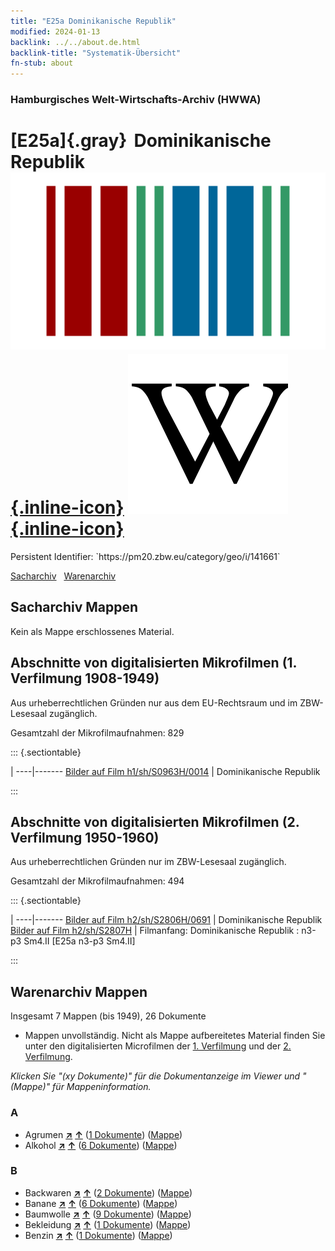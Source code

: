```yaml
---
title: "E25a Dominikanische Republik"
modified: 2024-01-13
backlink: ../../about.de.html
backlink-title: "Systematik-Übersicht"
fn-stub: about
---
```


### Hamburgisches Welt-Wirtschafts-Archiv (HWWA)

# [E25a]{.gray}&#8201; Dominikanische Republik &#160; [![Wikidata](/images/Wikidata-logo.svg "Wikidata"){.inline-icon}](http://www.wikidata.org/entity/Q786) [![Wikipedia](/images/Wikipedia-W.svg "Wikipedia"){.inline-icon}](https://de.wikipedia.org/wiki/Dominikanische_Republik)

<div class="hint">Persistent Identifier: `https://pm20.zbw.eu/category/geo/i/141661`</div>




[Sacharchiv](#sacharchiv-mappen) &#160; [Warenarchiv](#warenarchiv-mappen)





## Sacharchiv Mappen








Kein als Mappe erschlossenes Material.



<a id="filmsections" />

## Abschnitte von digitalisierten Mikrofilmen (1. Verfilmung 1908-1949)

<p>Aus urheberrechtlichen Gründen nur aus dem EU-Rechtsraum und im ZBW-Lesesaal zugänglich.</p>


<p>Gesamtzahl der Mikrofilmaufnahmen: 829</p>





::: {.sectiontable}

 | 
----|-------
<a class="btn" href="https://pm20.zbw.eu/film/h1/sh/S0963H/0014" rel="nofollow">Bilder auf Film h1/sh/S0963H/0014</a> | Dominikanische Republik


:::




## Abschnitte von digitalisierten Mikrofilmen (2. Verfilmung 1950-1960)

<p>Aus urheberrechtlichen Gründen nur im ZBW-Lesesaal zugänglich.</p>


<p>Gesamtzahl der Mikrofilmaufnahmen: 494</p>





::: {.sectiontable}

 | 
----|-------
<a class="btn" href="https://pm20.zbw.eu/film/h2/sh/S2806H/0691" rel="nofollow">Bilder auf Film h2/sh/S2806H/0691</a> | Dominikanische Republik
<a class="btn" href="https://pm20.zbw.eu/film/h2/sh/S2807H" rel="nofollow">Bilder auf Film h2/sh/S2807H</a> | Filmanfang: Dominikanische Republik : n3-p3 Sm4.II [E25a n3-p3 Sm4.II]


:::














## Warenarchiv Mappen










Insgesamt 7 Mappen (bis 1949), 26 Dokumente
- Mappen unvollständig.  Nicht als Mappe aufbereitetes Material finden Sie
unter den digitalisierten Microfilmen der [1. Verfilmung](/film/h1_wa.de.html)
und der [2. Verfilmung](/film/h2_wa.de.html).

_Klicken Sie "(xy Dokumente)" für die Dokumentanzeige im Viewer und "(Mappe)" für Mappeninformation._




### A

- Agrumen [**&nearr;**](../../../ware/i/141948/about.de.html "Agrumen (XXX in der ganzen Welt)") [**&uarr;**](../../../ware/about.de.html#PLW04-Zs "Warensystematik") (<a href="https://pm20.zbw.eu/iiifview/folder/wa/141948,141661" title="über: Agrumen : Dominikanische Republik" target="_blank">1 Dokumente</a>) ([Mappe](../../../../folder/wa/1419xx/141948/1416xx/141661/about.de.html))
- Alkohol [**&nearr;**](../../../ware/i/141966/about.de.html "Alkohol (XXX in der ganzen Welt)") [**&uarr;**](../../../ware/about.de.html#PID20.02-Sp "Warensystematik") (<a href="https://pm20.zbw.eu/iiifview/folder/wa/141966,141661" title="über: Alkohol : Dominikanische Republik" target="_blank">6 Dokumente</a>) ([Mappe](../../../../folder/wa/1419xx/141966/1416xx/141661/about.de.html))

### B

- Backwaren [**&nearr;**](../../../ware/i/142026/about.de.html "Backwaren (XXX in der ganzen Welt)") [**&uarr;**](../../../ware/about.de.html#PID20-Ba "Warensystematik") (<a href="https://pm20.zbw.eu/iiifview/folder/wa/142026,141661" title="über: Backwaren : Dominikanische Republik" target="_blank">2 Dokumente</a>) ([Mappe](../../../../folder/wa/1420xx/142026/1416xx/141661/about.de.html))
- Banane [**&nearr;**](../../../ware/i/142038/about.de.html "Banane (XXX in der ganzen Welt)") [**&uarr;**](../../../ware/about.de.html#PLW04-Bn "Warensystematik") (<a href="https://pm20.zbw.eu/iiifview/folder/wa/142038,141661" title="über: Banane : Dominikanische Republik" target="_blank">6 Dokumente</a>) ([Mappe](../../../../folder/wa/1420xx/142038/1416xx/141661/about.de.html))
- Baumwolle [**&nearr;**](../../../ware/i/142089/about.de.html "Baumwolle (XXX in der ganzen Welt)") [**&uarr;**](../../../ware/about.de.html#PLW04-Bw "Warensystematik") (<a href="https://pm20.zbw.eu/iiifview/folder/wa/142089,141661" title="über: Baumwolle : Dominikanische Republik" target="_blank">9 Dokumente</a>) ([Mappe](../../../../folder/wa/1420xx/142089/1416xx/141661/about.de.html))
- Bekleidung [**&nearr;**](../../../ware/i/142106/about.de.html "Bekleidung (XXX in der ganzen Welt)") [**&uarr;**](../../../ware/about.de.html#PID19-Bk "Warensystematik") (<a href="https://pm20.zbw.eu/iiifview/folder/wa/142106,141661" title="über: Bekleidung : Dominikanische Republik" target="_blank">1 Dokumente</a>) ([Mappe](../../../../folder/wa/1421xx/142106/1416xx/141661/about.de.html))
- Benzin [**&nearr;**](../../../ware/i/142108/about.de.html "Benzin (XXX in der ganzen Welt)") [**&uarr;**](../../../ware/about.de.html#PID13.02-Ks02 "Warensystematik") (<a href="https://pm20.zbw.eu/iiifview/folder/wa/142108,141661" title="über: Benzin : Dominikanische Republik" target="_blank">1 Dokumente</a>) ([Mappe](../../../../folder/wa/1421xx/142108/1416xx/141661/about.de.html))




